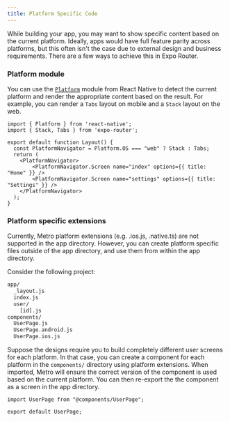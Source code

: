 ```yaml
---
title: Platform Specific Code
---
```


While building your app, you may want to show specific content based on the current platform. Ideally, apps would have full feature parity across platforms, but this often isn't the case due to external design and business requirements. There are a few ways to achieve this in Expo Router.

### Platform module

You can use the [`Platform`](https://reactnative.dev/docs/platform-specific-code#platform-module) module from React Native to detect the current platform and render the appropriate content based on the result. For example, you can render a `Tabs` layout on mobile and a `Stack` layout on the web.

```tsx title="app/_layout.js"
import { Platform } from 'react-native';
import { Stack, Tabs } from 'expo-router';

export default function Layout() {
  const PlatformNavigator = Platform.OS === "web" ? Stack : Tabs;
  return (
    <PlatformNavigator>
        <PlatformNavigator.Screen name="index" options={{ title: "Home" }} />
        <PlatformNavigator.Screen name="settings" options={{ title: "Settings" }} />
    </PlatformNavigator>
  );
}

```

### Platform specific extensions

Currently, Metro platform extensions (e.g. .ios.js, .native.ts) are not supported in the app directory. However, you can create platform specific files outside of the app directory, and use them from within the app directory.

Consider the following project:

```bash title="File System"
app/
  _layout.js
  index.js
  user/
    [id].js
components/
  UserPage.js
  UserPage.android.js
  UserPage.ios.js
```

Suppose the designs require you to build completely different user screens for each platform. In that case, you can create a component for each platform in the `components/` directory using platform extensions. When imported, Metro will ensure the correct version of the component is used based on the current platform. You can then re-export the the component as a screen in the app directory.

```tsx title="app/user/[id].js"
import UserPage from "@components/UserPage";

export default UserPage;
```
